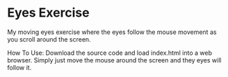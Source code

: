 # Eyes Exercise

My moving eyes exercise where the eyes follow the mouse movement as you scroll around the screen.

How To Use:  Download the source code and load index.html into a web browser.  Simply just move the mouse around the screen and they eyes will follow it.

